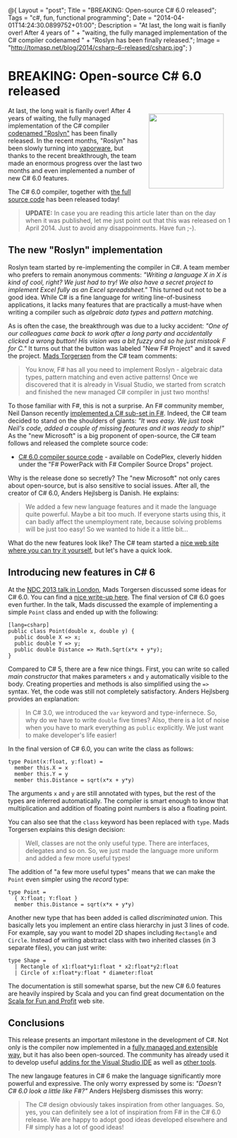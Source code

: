 ﻿@{
  Layout = "post";
  Title = "BREAKING: Open-source C# 6.0 released";
  Tags = "c#, fun, functional programming";
  Date = "2014-04-01T14:24:30.0899752+01:00";
  Description = "At last, the long wait is fianlly over! After 4 years of " +
    "waiting, the fully managed implementation of the C# compiler codenamed " +
    "Roslyn has been finally released.";
  Image = "http://tomasp.net/blog/2014/csharp-6-released/csharp.jpg";
}

BREAKING: Open-source C# 6.0 released
=====================================

<img src="http://tomasp.net/blog/2014/csharp-6-released/csharp.jpg" style="width:170px;float:right;margin:15px" />

At last, the long wait is fianlly over! After 4 years of waiting, the fully managed implementation
of the C# compiler [codenamed "Roslyn"][roslyn] has been finally released. In the recent months, 
"Roslyn" has been slowly turning into [vaporware][vaporware], but thanks to the recent breakthrough,
the team made an enormous progress over the last two months and even implemented a number of new
C# 6.0 features.

The C# 6.0 compiler, together with [the full source code][source] has been released today!

> **UPDATE:** In case you are reading this article later than on the day when it was
> published, let me just point out that this was released on 1 April 2014. Just to 
> avoid any disappoinments. Have fun ;-).

The new "Roslyn" implementation
-------------------------------

Roslyn team started by re-implementing the compiler in C#. A team member
who prefers to remain anonymous comments: <em>"Writing a language X in X is kind of cool, right?
We just had to try! We also have a secret project to implement Excel fully as an Excel spreadsheet."</em> 
This turned out not to be a good idea. While C# is a fine language for
writing line-of-business applications, it lacks many features that are practically a must-have when
writing a compiler such as _algebraic data types_ and _pattern matching_.

As is often the case, the breakthrough was due to a lucky accident: <em>"One of our colleagues came
back to work after a long party and accidentally clicked a wrong button! His vision was a bit fuzzy
and so he just mistook F for C."</em> It turns out that the button was labeled "New F# Project" 
and it saved the project. [Mads Torgersen](http://blogs.msdn.com/b/madst/) from the C# team comments:

> You know, F# has all you need to implement Roslyn - algebraic data types, pattern matching and
> even active patterns! Once we discovered that it is already in Visual Studio, we started from 
> scratch and finished the new managed C# compiler in just two months! 

To those familiar with F#, this is not a surprise. An F# community member, Neil Danson recently
[implemented a C# sub-set in F#](http://neildanson.wordpress.com/2014/02/11/building-a-c-compiler-in-f/).
Indeed, the C# team decided to stand on the shoulders of giants: <em>"It was easy. We just took
Neil's code, added a couple of missing features and it was ready to ship!"</em>
As the "new Microsoft" is a big proponent of open-source, the C# team follows and released the complete
source code:

 * [C# 6.0 compiler source code](http://fsharppowerpack.codeplex.com/SourceControl/latest#compiler/3.1/Nov2013/src/) - 
   available on CodePlex, cleverly hidden under the "F# PowerPack with F# Compiler Source Drops" project.

Why is the release done so secretly? The "new Microsoft" not only cares about open-source, but
is also sensitive to social issues. After all, the creator of C# 6.0, Anders Hejlsberg is Danish. 
He explains:

> We added a few new language features and it made the language quite powerful. Maybe a bit too much.
> If everyone starts using this, it can badly affect the unemployment rate, because solving problems
> will be just too easy! So we wanted to hide it a little bit... 

What do the new features look like? The C# team started a [nice web site where you can try it 
yourself](http://www.tryfsharp.org/Learn), but let's have a quick look.

Introducing new features in C# 6
--------------------------------
   
At the [NDC 2013 talk in London](https://channel9.msdn.com/Forums/Coffeehouse/Mads-Torgersen--NDC-London--The-Future-of-C), 
Mads Torgersen discussed some ideas for C# 6.0. You can find a [nice write-up here](http://damieng.com/blog/2013/12/09/probable-c-6-0-features-illustrated).
The final version of C# 6.0 goes even further. In the talk, Mads discussed the example of implementing
a simple `Point` class and ended up with the following:

    [lang=csharp]
    public class Point(double x, double y) {
      public double X => x;
      public double Y => y;
      public double Distance => Math.Sqrt(x*x + y*y);
    }

Compared to C# 5, there are a few nice things. First, you can write so called _main constructor_
that makes parameters `x` and `y` automatically visible to the body. Creating properties and 
methods is also simplified using the `=>` syntax.  Yet, the code was still not completely 
satisfactory. Anders Hejlsberg provides an explanation:

> In C# 3.0, we introduced the `var` keyword and type-infernece. So, why do we have
> to write `double` five times? Also, there is a lot of noise when you have to mark 
> everything as `public` explicitly. We just want to make developer's life easier!

In the final version of C# 6.0,  you can write the class as follows:

    type Point(x:float, y:float) =
      member this.X = x
      member this.Y = y
      member this.Distance = sqrt(x*x + y*y)

The arguments `x` and `y` are still annotated with types, but the rest of the types are
inferred automatically. The compiler is smart enough to know that multiplication and addition
of floating point numbers is also a floating point.

You can also see that the `class` keyword has been replaced with `type`. Mads Torgersen
explains this design decision:

> Well, classes are not the only useful type. There are interfaces, delegates and so on.
> So, we just made the language more uniform and added a few more useful types!

The addition of "a few more useful types" means that we can make the `Point` even simpler
using the _record_ type:

    type Point = 
      { X:float; Y:float }
      member this.Distance = sqrt(x*x + y*y)

Another new type that has been added is called _discriminated union_. This basically lets you
implement an entire class hierarchy in just 3 lines of code. For example, say you want to model
2D shapes including `Rectangle` and `Circle`. Instead of writing abstract class with two 
inherited classes (in 3 separate files), you can just write:

    type Shape = 
      | Rectangle of x1:float*y1:float * x2:float*y2:float
      | Circle of x:float*y:float * diameter:float

The documentation is still somewhat sparse, but the new C# 6.0 features are heavily inspired
by Scala and you can find great documentation on the [Scala for Fun and Profit](http://scalaforfunandprofit.com/posts/designing-with-types-intro/)
web site.

Conclusions
-----------

This release presents an important milestone in the development of C#. Not only is the compiler
now implemented in a [fully managed and extensible way](http://fsharp.github.io/FSharp.Compiler.Service/), 
but it has also been open-sourced. The community has already used it to develop useful [addins for the
Visual Studio IDE](http://fsprojects.github.io/VisualFSharpPowerTools/) as well as [other tools](http://tpetricek.github.io/FSharp.Formatting/).

The new langauge features in C# 6 make the language significantly more powerful and expressive.
The only worry expressed by some is: <em>"Doesn't C# 6.0 look a little like F#?"</em> Anders Hejlsberg
dismisses this worry:

> The C# design obviously takes inspiration from other languages. So, yes, you can definitely
> see a lot of inspiration from F# in the C# 6.0 release. We are happy to adopt good ideas 
> developed elsewhere and F# simply has a lot of good ideas!

 [roslyn]: http://en.wikipedia.org/wiki/Microsoft_Roslyn
 [vaporware]: http://en.wikipedia.org/wiki/Vaporware
 [source]: http://fsharppowerpack.codeplex.com/SourceControl/latest#compiler/3.1/Nov2013/src/